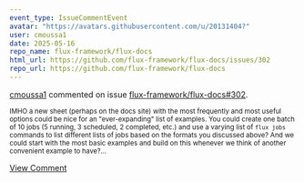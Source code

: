 ```yaml
---
event_type: IssueCommentEvent
avatar: "https://avatars.githubusercontent.com/u/20131404?"
user: cmoussa1
date: 2025-05-16
repo_name: flux-framework/flux-docs
html_url: https://github.com/flux-framework/flux-docs/issues/302
repo_url: https://github.com/flux-framework/flux-docs
---
```


<a href='https://github.com/cmoussa1' target='_blank'>cmoussa1</a> commented on issue <a href='https://github.com/flux-framework/flux-docs/issues/302' target='_blank'>flux-framework/flux-docs#302</a>.

<small>IMHO a new sheet (perhaps on the docs site) with the most frequently and most useful options could be nice for an "ever-expanding" list of examples. You could create one batch of 10  jobs (5 running, 3 scheduled, 2 completed, etc.) and use a varying list of `flux jobs` commands to list different lists of jobs based on the formats you discussed above? And we could start with the most basic examples and build on this whenever we think of another convenient example to have?...</small>

<a href='https://github.com/flux-framework/flux-docs/issues/302' target='_blank'>View Comment</a>
